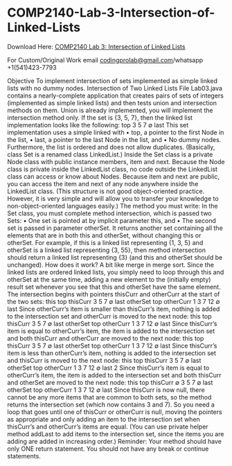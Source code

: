 # COMP2140-Lab-3-Intersection-of-Linked-Lists

Download Here: [COMP2140 Lab 3: Intersection of Linked Lists](https://codingherolab.com/product/comp2140-lab-3-intersection-of-linked-lists/)

For Custom/Original Work email codingprolab@gmail.com/whatsapp +1(541)423-7793

Objective
To implement intersection of sets implemented as simple linked lists with no dummy nodes.
Intersection of Two Linked Lists
File Lab03.java contains a nearly-complete application that creates pairs of sets of integers (implemented as
simple linked lists) and then tests union and intersection methods on them. Union is already implemented, you
will implement the intersection method only.
If the set is {3, 5, 7}, then the linked list implementation looks like the following:
top
3 5 7 ∅
last
This set implementation uses a simple linked with
• top, a pointer to the first Node in the list,
• last, a pointer to the last Node in the list, and
• No dummy nodes.
Furthermore, the list is ordered and does not allow duplicates. (Basically, class Set is a renamed class LinkedList.)
Inside the Set class is a private Node class with public instance members, item and next. Because the Node
class is private inside the LinkedList class, no code outside the LinkedList class can access or know about
Nodes. Because item and next are public, you can access the item and next of any node anywhere inside the
LinkedList class. (This structure is not good object-oriented practice. However, it is very simple and will allow
you to transfer your knowledge to non-object-oriented languages easily.)
The method you must write: In the Set class, you must complete method intersection, which is passed
two Sets:
• One set is pointed at by implicit parameter this, and
• The second set is passed in parameter otherSet.
It returns another set containing all the elements that are in both this and otherSet, without changing this
or otherSet. For example, if this is a linked list representing {1, 3, 5} and otherSet is a linked list representing
{3, 55}, then method intersection should return a linked list representing {3} (and this and otherSet should
be unchanged).
How does it work? A bit like merge in merge sort. Since the linked lists are ordered linked lists, you simply
need to loop through this and otherSet at the same time, adding a new element to the (initially empty) result
set whenever you see that this and otherSet have the same element.
The intersection begins with pointers thisCurr and otherCurr at the start of the two sets:
this
top thisCurr
3 5 7 ∅
last
otherSet
top otherCurr
1 3 7 12 ∅
last
Since otherCurr’s item is smaller than thisCurr’s item, nothing is added to the intersection set and otherCurr
is moved to the next node:
this
top thisCurr
3 5 7 ∅
last
otherSet
top otherCurr
1 3 7 12 ∅
last
Since thisCurr’s item is equal to otherCurr’s item, the item is added to the intersection set and both thisCurr
and otherCurr are moved to the next node:
this
top thisCurr
3 5 7 ∅
last
otherSet
top otherCurr
1 3 7 12 ∅
last
Since thisCurr’s item is less than otherCurr’s item, nothing is added to the intersection set and thisCurr is
moved to the next node:
this
top thisCurr
3 5 7 ∅
last
otherSet
top otherCurr
1 3 7 12 ∅
last
2
Since thisCurr’s item is equal to otherCurr’s item, the item is added to the intersection set and both thisCurr
and otherSet are moved to the next node:
this
top thisCurr
∅
3 5 7 ∅
last
otherSet
top otherCurr
1 3 7 12 ∅
last
Since thisCurr is now null, there cannot be any more items that are common to both sets, so the method
returns the intersection set (which now contains 3 and 7).
So you need a loop that goes until one of thisCurr or otherCurr is null, moving the pointers as appropriate
and only adding an item to the intersection set when thisCurr’s and otherCurr’s items are equal. (You can use
private helper method addLast to add items to the intersection set, since the items you are adding are added in
increasing order.)
Reminder: Your method should have only ONE return statement. You should not have any break or
continue statements.
